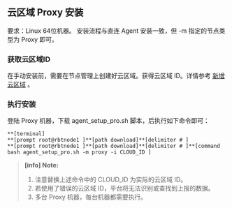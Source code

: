 
## 云区域 Proxy 安装

要求：Linux 64位机器。
安装流程与直连 Agent 安装一致，但 -m 指定的节点类型为 Proxy 即可。

### 获取云区域ID
在手动安装前，需要在节点管理上创建好云区域。获得云区域 ID。详情参考 [新增云区域](../../快速入门/create_cloud.md) 。

### 执行安装

登陆 Proxy 机器，下载 agent_setup_pro.sh 脚本，后执行如下命令即可：

```
**[terminal]
**[prompt root@rbtnode1 ]**[path download]**[delimiter # ]
**[prompt root@rbtnode1 ]**[path download]**[delimiter # ]**[command bash agent_setup_pro.sh -m proxy -i CLOUD_ID ]
```
> **[info] Note:**
>
> 1. 注意替换上述命令中的 CLOUD_ID 为实际的云区域 ID。
> 2. 若使用了错误的云区域 ID，平台将无法识别或查找到上报的数据。
> 3. 多台 Proxy 机器，每台机器都需要执行。
